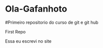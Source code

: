 # Ola-Gafanhoto
#Primeiro repositorio do curso de git e git hub
 
 First Repo
 
 Essa eu escrevi no site
